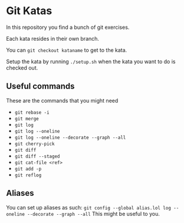 # Git Katas
In this repository you find a bunch of git exercises.

Each kata resides in their own branch.

You can `git checkout kataname` to get to the kata.

Setup the kata by running `./setup.sh` when the kata you want to do is checked out.

## Useful commands
These are the commands that you might need

- `git rebase -i`
- `git merge`
- `git log`
- `git log --oneline`
- `git log --oneline --decorate --graph --all`
- `git cherry-pick`
- `git diff`
- `git diff --staged`
- `git cat-file <ref>`
- `git add -p`
- `git reflog`

## Aliases
You can set up aliases as such:
`git config --global alias.lol log --oneline --decorate --graph --all`
This might be useful to you.